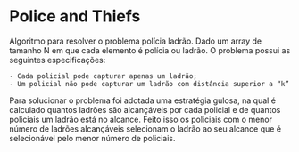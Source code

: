 # Police and Thiefs
 Algoritmo para resolver o problema polícia ladrão. Dado um array de tamanho N em que cada elemento é polícia ou ladrão. O problema possui as seguintes especificações:
    
    - Cada policial pode capturar apenas um ladrão;
    - Um policial não pode capturar um ladrão com distância superior a “k”
Para solucionar o problema foi adotada uma estratégia gulosa, na qual é calculado quantos ladrões são alcançáveis por cada policial e de quantos policiais um ladrão está no alcance. Feito isso os policiais com o menor número de ladrões alcançáveis selecionam o ladrão ao seu alcance que é selecionável pelo menor número de policiais.
